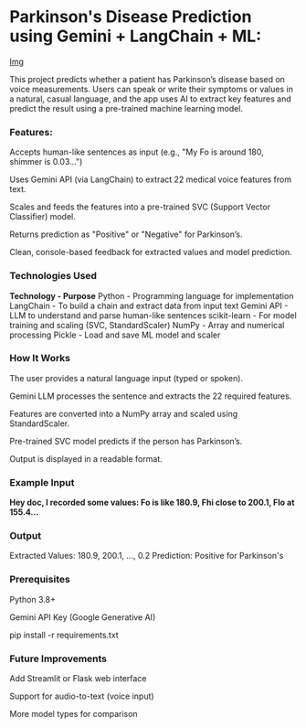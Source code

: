 # Parkinson's Disease Prediction using Gemini + LangChain + ML:

[Img](image.png)

This project predicts whether a patient has Parkinson’s disease based on voice measurements. Users can speak or write their symptoms or values in a natural, casual language, and the app uses AI to extract key features and predict the result using a pre-trained machine learning model.

### Features:

Accepts human-like sentences as input (e.g., "My Fo is around 180, shimmer is 0.03...")

Uses Gemini API (via LangChain) to extract 22 medical voice features from text.

Scales and feeds the features into a pre-trained SVC (Support Vector Classifier) model.

Returns prediction as "Positive" or "Negative" for Parkinson’s.

Clean, console-based feedback for extracted values and model prediction.

### Technologies Used

**Technology	- Purpose**
Python	- Programming language for implementation
LangChain -	To build a chain and extract data from input text
Gemini API -	LLM to understand and parse human-like sentences
scikit-learn -	For model training and scaling (SVC, StandardScaler)
NumPy -	Array and numerical processing
Pickle -	Load and save ML model and scaler

### How It Works

The user provides a natural language input (typed or spoken).

Gemini LLM processes the sentence and extracts the 22 required features.

Features are converted into a NumPy array and scaled using StandardScaler.

Pre-trained SVC model predicts if the person has Parkinson’s.

Output is displayed in a readable format.

### Example Input

**Hey doc, I recorded some values: Fo is like 180.9, Fhi close to 200.1, Flo at 155.4...**

###  Output

Extracted Values:
180.9, 200.1, ..., 0.2
Prediction: Positive for Parkinson's

### Prerequisites

Python 3.8+

Gemini API Key (Google Generative AI)

pip install -r requirements.txt

### Future Improvements

Add Streamlit or Flask web interface

Support for audio-to-text (voice input)

More model types for comparison